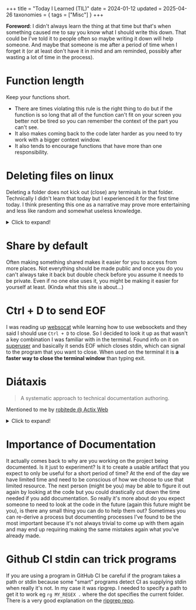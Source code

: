 +++
title = "Today I Learned (TIL)"
date = 2024-01-12
updated = 2025-04-26
taxonomies = { tags = ["Misc"] }
+++

**Foreword**: I didn't always learn the thing at that time but that's when something caused me to say you know what I should write this down.
That could be I've told it to people often so maybe writing it down will help someone.
And maybe that someone is me after a period of time when I forget it (or at least don't have it in mind and am reminded, possibly after wasting a lot of time in the process).

# Function length

Keep your functions short.

- There are times violating this rule is the right thing to do but if the function is so long that all of the function can't fit on your screen you better not be tired so you can remember the context of the part you can't see.
- It also makes coming back to the code later harder as you need to try work with a bigger context window.
- It also tends to encourage functions that have more than one responsibility.

# Deleting files on linux

Deleting a folder does not kick out (close) any terminals in that folder.
Technically I didn't learn that today but I experienced it for the first time today.
I think presenting this one as a narrative may prove more entertaining and less like random and somewhat useless knowledge.

<details>
  <summary>Click to expand!</summary>

It all started with me trying to create a new [egui](https://www.egui.rs/) project.
I decided to use [my template](https://github.com/c-git/my_egui_template/tree/main) (Note sunset my version of the template wasn't worth the maintenance costs) which I wrote a setup script for.
The sequence of events went like this:

- In vscode use `Open folder...` to create a folder (using the open dialog) and open that folder.
- Open the built in terminal
- Realize I would prefer use a separate terminal (Open one from vscode, because it opens in the correct folder)
- Navigate up one folder and use the [trash](https://manpages.ubuntu.com/manpages/jammy/en/man1/trash.1.html) program to remove the current folder.
- Use the template setup tool to create a new folder.
- In the built in terminal I saw no files when I did `ll`
- Did a `cd ..` then went back in and `ll` now showed the files.

I'd done a few `pwd` in between to make sure I was in the folder I expected because zsh doesn't show the folder in the prompt.
At first I couldn't understand what had happened then realized I was still in the folder but that folder was in the trash and thus was still a "valid" folder but not the same as the one I wanted to use even though `pwd` had the same output.

## Steps to reproduce

To keep it simple, I'll just demonstrate using two terminal windows

### Known assumptions

- Both terminals in the same working director
- `ll` = `ls` with some args as is default on Ubuntu.
- `trash` program is installed (`sudo apt install trash-cli`)

From Terminal 1

```sh
mkdir folder && cd folder && pwd && ll
touch apple && ll
```

From Terminal 2

```sh
trash folder
mkdir && cd folder && pwd && ll
touch bob && ll
```

From Terminal 1 (now in the original `folder` that is in the trash still sees the same output for `pwd` and `ll`)

```sh
touch charlie
pwd
ll
```

From Terminal 2 in the "new" `folder` shows the new contents (bob)

```sh
pwd
ll
```

If you use `rm -r folder` instead of trash you can no longer add any files in terminal 1 after that command and the output of `ll` only shows `Total 0`.

</details>

# Share by default

Often making something shared makes it easier for you to access from more places.
Not everything should be made public and once you do you can't always take it back but double check before you assume it needs to be private.
Even if no one else uses it, you might be making it easier for yourself at least.
(Kinda what this site is about...)

# Ctrl + D to send EOF

I was reading up [websocat](https://github.com/vi/websocat) while learning how to use websockets and they said I should use `Ctrl + D` to close.
So I decided to look it up as that wasn't a key combination I was familiar with in the terminal.
Found info on it on [superuser](https://superuser.com/questions/169051/whats-the-difference-between-c-and-d-for-unix-mac-os-x-terminal) and basically it sends EOF which closes stdin, which can signal to the program that you want to close.
When used on the terminal it is **a faster way to close the terminal window** than typing exit.

# Diátaxis

> A systematic approach to technical documentation authoring.

Mentioned to me by [robjtede @ Actix Web](https://github.com/robjtede)

<details>
  <summary>Click to expand!</summary>

Source: <https://diataxis.fr/>

> Diátaxis is a way of thinking about and doing documentation.
>
> It prescribes approaches to content, architecture and form that emerge from a systematic approach to understanding the needs of documentation users.
>
> Diátaxis identifies four distinct needs, and four corresponding forms of documentation - tutorials, how-to guides, technical reference and explanation. It places them in a systematic relationship, and proposes that documentation should itself be organised around the structures of those needs.

[![Four Quadrant Image showing types](https://diataxis.fr/_images/diataxis.png)](https://diataxis.fr/)

Image Source: <https://diataxis.fr/_images/diataxis.png>

</details>

# Importance of Documentation

It actually comes back to why are you working on the project being documented.
Is it just to experiment?
Is it to create a usable artifact that you expect to only be useful for a short period of time?
At the end of the day we have limited time and need to be conscious of how we choose to use that limited resource.
The next person (might be you) may be able to figure it out again by looking at the code but you could drastically cut down the time needed if you add documentation.
So really it's more about do you expect someone to need to look at the code in the future (again this future might be you), is there any small thing you can do to help them out?
Sometimes you can re-derive a process but documenting processes I've found to be the most important because it's not always trivial to come up with them again and may end up requiring making the same mistakes again what you've already made.

# Github CI stdin can trick programs

If you are using a program in GitHub CI be careful if the program takes a path or stdin because some "smart" programs detect CI as supplying stdin when really it's not.
In my case it was ripgrep.
I needed to specify a path to get it to work eg `rg MY_REGEX .` where the dot specifies the current folder.
There is a very good explanation on the [ripgrep repo](https://github.com/BurntSushi/ripgrep/discussions/2241).
